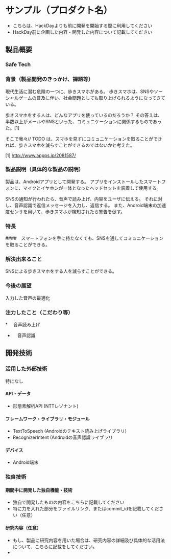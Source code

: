 # サンプル（プロダクト名）

- こちらは、HackDayよりも前に開発を開始する際に利用してください
- HackDay前に企画した内容・開発した内容について記載してください

## 製品概要
### Safe Tech

### 背景（製品開発のきっかけ、課題等）
現代生活に潜む危険の一つに、歩きスマホがある。
歩きスマホは、SNSやソーシャルゲームの普及に伴い、社会問題としても取り上げられるようになってきている。

歩きスマホをする人は、どんなアプリを使っているのだろうか？
その答えは、半数以上がメールやSNSといった、コミュニケーションに関係するものであった。[1]

そこで我々// TODO は、スマホを見ずにコミュニケーションを取ることができれば、歩きスマホを減らすことができるのではないかと考えた。

[1] http://www.appps.jp/2081587/

### 製品説明（具体的な製品の説明）
製品は、Androidアプリとして開発する。
アプリをインストールしたスマートフォンに、マイクとイヤホンが一体となったヘッドセットを装着して使用する。

SNSの通知が行われたら、音声で読み上げ、内容をユーザに伝える。
それに対し、音声認識で返信メッセージを入力し、返信する。
また、Android端末の加速度センサを用いて、歩きスマホが検知されたら警告を促す。

### 特長
####　スマートフォンを手に持たなくても、SNSを通してコミュニケーションを取ることができる。

### 解決出来ること
SNSによる歩きスマホをする人を減らすことができる。

### 今後の展望
入力した音声の最適化

### 注力したこと（こだわり等）
*　 音声読み上げ
* 　音声認識

## 開発技術
### 活用した外部技術
特になし

#### API・データ
* 形態素解析API (NTTレゾナント)

#### フレームワーク・ライブラリ・モジュール
* TextToSpeech (Androidのテキスト読み上げライブラリ)
* RecognizerIntent (Androidの音声認識ライブラリ

#### デバイス
* Android端末

### 独自技術
#### 期間中に開発した独自機能・技術
* 独自で開発したものの内容をこちらに記載してください
* 特に力を入れた部分をファイルリンク、またはcommit_idを記載してください（任意）

#### 研究内容（任意）
* もし、製品に研究内容を用いた場合は、研究内容の詳細及び具体的な活用法について、こちらに記載をしてください。
* 
